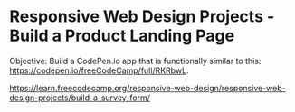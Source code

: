 # Responsive Web Design Projects - Build a Product Landing Page

Objective: Build a CodePen.io app that is functionally similar to this: https://codepen.io/freeCodeCamp/full/RKRbwL.

https://learn.freecodecamp.org/responsive-web-design/responsive-web-design-projects/build-a-survey-form/


